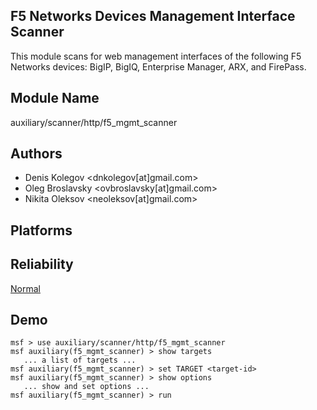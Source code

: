 ## F5 Networks Devices Management Interface Scanner

This module scans for web management interfaces of the 
following F5 Networks devices: BigIP, BigIQ, Enterprise 
Manager, ARX, and FirePass.


## Module Name
auxiliary/scanner/http/f5_mgmt_scanner

## Authors
* Denis Kolegov <dnkolegov[at]gmail.com>
* Oleg Broslavsky <ovbroslavsky[at]gmail.com>
* Nikita Oleksov <neoleksov[at]gmail.com>





## Platforms


## Reliability
[Normal](https://github.com/rapid7/metasploit-framework/wiki/Exploit-Ranking)

## Demo

```
msf > use auxiliary/scanner/http/f5_mgmt_scanner
msf auxiliary(f5_mgmt_scanner) > show targets
   ... a list of targets ...
msf auxiliary(f5_mgmt_scanner) > set TARGET <target-id>
msf auxiliary(f5_mgmt_scanner) > show options
   ... show and set options ...
msf auxiliary(f5_mgmt_scanner) > run
```
    
    